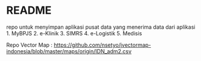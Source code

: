# README #
repo untuk menyimpan aplikasi pusat data yang menerima data dari aplikasi 1. MyBPJS 2. e-Klinik 3. SIMRS 4. e-Logistik 5. Medisis

Repo Vector Map :
https://github.com/nsetyo/jvectormap-indonesia/blob/master/maps/origin/IDN_adm2.csv
